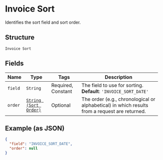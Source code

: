 
# Invoice Sort

Identifies the sort field and sort order.

## Structure

`Invoice Sort`

## Fields

| Name | Type | Tags | Description |
|  --- | --- | --- | --- |
| `field` | `String` | Required, Constant | The field to use for sorting.<br>**Default**: `'INVOICE_SORT_DATE'` |
| `order` | [`String (Sort Order)`](/doc/models/sort-order.md) | Optional | The order (e.g., chronological or alphabetical) in which results from a request are returned. |

## Example (as JSON)

```json
{
  "field": "INVOICE_SORT_DATE",
  "order": null
}
```

